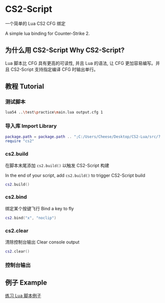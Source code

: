 # CS2-Script

一个简单的 Lua CS2 CFG 绑定

A simple lua binding for Counter-Strike 2.

## 为什么用 CS2-Script Why CS2-Script?

Lua 脚本比 CFG 具有更高的可读性, 并且 Lua 的语法, 让 CFG 更加容易编写。并且 CS2-Script 支持指定编译 CFG 时输出单行。

## 教程 Tutorial

### 测试脚本

```sh
lua54 ..\test\practice\main.lua output.cfg 1
```

### 导入库 Import Library

```lua
package.path = package.path .. ";C:/Users/Cheese/Desktop/CS2-Lua/src/?.lua"
require "cs2"
```

### cs2.build

在脚本末尾添加 `cs2.build()` 以触发 CS2-Script 构建

In the end of your script, add `cs2.build()` to trigger CS2-Script build

```lua
cs2.build()
```

### cs2.bind

绑定某个按键飞行 Bind a key to fly

```lua
cs2.bind("x", "noclip")
```

### cs2.clear

清除控制台输出 Clear console output

```lua
cs2.clear()
```

### 控制台输出

## 例子 Example

[练习 Lua 脚本例子](https://github.com/JustLikeCheese/CS2-Lua/blob/master/test/practice/main.lua)
